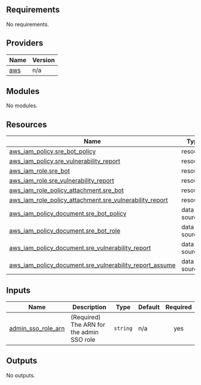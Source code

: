 ## Requirements

No requirements.

## Providers

| Name | Version |
|------|---------|
| <a name="provider_aws"></a> [aws](#provider\_aws) | n/a |

## Modules

No modules.

## Resources

| Name | Type |
|------|------|
| [aws_iam_policy.sre_bot_policy](https://registry.terraform.io/providers/hashicorp/aws/latest/docs/resources/iam_policy) | resource |
| [aws_iam_policy.sre_vulnerability_report](https://registry.terraform.io/providers/hashicorp/aws/latest/docs/resources/iam_policy) | resource |
| [aws_iam_role.sre_bot](https://registry.terraform.io/providers/hashicorp/aws/latest/docs/resources/iam_role) | resource |
| [aws_iam_role.sre_vulnerability_report](https://registry.terraform.io/providers/hashicorp/aws/latest/docs/resources/iam_role) | resource |
| [aws_iam_role_policy_attachment.sre_bot](https://registry.terraform.io/providers/hashicorp/aws/latest/docs/resources/iam_role_policy_attachment) | resource |
| [aws_iam_role_policy_attachment.sre_vulnerability_report](https://registry.terraform.io/providers/hashicorp/aws/latest/docs/resources/iam_role_policy_attachment) | resource |
| [aws_iam_policy_document.sre_bot_policy](https://registry.terraform.io/providers/hashicorp/aws/latest/docs/data-sources/iam_policy_document) | data source |
| [aws_iam_policy_document.sre_bot_role](https://registry.terraform.io/providers/hashicorp/aws/latest/docs/data-sources/iam_policy_document) | data source |
| [aws_iam_policy_document.sre_vulnerability_report](https://registry.terraform.io/providers/hashicorp/aws/latest/docs/data-sources/iam_policy_document) | data source |
| [aws_iam_policy_document.sre_vulnerability_report_assume](https://registry.terraform.io/providers/hashicorp/aws/latest/docs/data-sources/iam_policy_document) | data source |

## Inputs

| Name | Description | Type | Default | Required |
|------|-------------|------|---------|:--------:|
| <a name="input_admin_sso_role_arn"></a> [admin\_sso\_role\_arn](#input\_admin\_sso\_role\_arn) | (Required) The ARN for the admin SSO role | `string` | n/a | yes |

## Outputs

No outputs.
